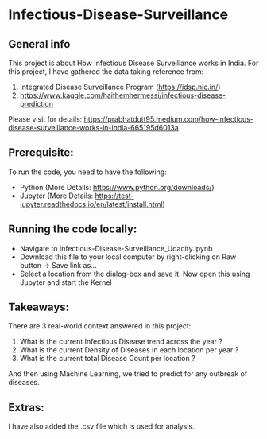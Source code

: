 # Infectious-Disease-Surveillance

## General info
This project is about How Infectious Disease Surveillance works in India.
For this project, I have gathered the data taking reference from:
1) Integrated Disease Surveillance Program (https://idsp.nic.in/)
2) https://www.kaggle.com/haithemhermessi/infectious-disease-prediction

Please visit for details: https://prabhatdutt95.medium.com/how-infectious-disease-surveillance-works-in-india-665195d6013a


## Prerequisite:
To run the code, you need to have the following:
* Python (More Details: https://www.python.org/downloads/)
* Jupyter (More Details: https://test-jupyter.readthedocs.io/en/latest/install.html)

## Running the code locally:
* Navigate to Infectious-Disease-Surveillance_Udacity.ipynb
* Download this file to your local computer by right-clicking on Raw button -> Save link as... 
* Select a location from the dialog-box and save it. Now open this using Jupyter and start the Kernel

## Takeaways:
There are 3 real-world context answered in this project:
1) What is the current Infectious Disease trend across the year ?
2) What is the current Density of Diseases in each location per year ?
3) What is the current total Disease Count per location ?

And then using Machine Learning, we tried to predict for any outbreak of diseases.

## Extras:
I have also added the .csv file which is used for analysis.
